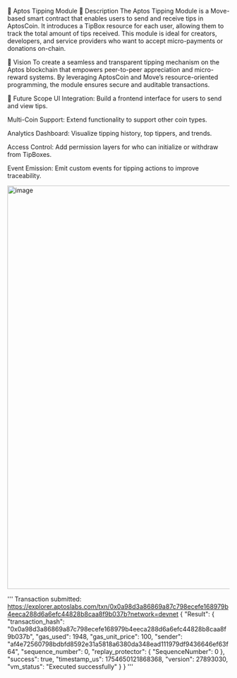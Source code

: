 💸 Aptos Tipping Module
📜 Description
The Aptos Tipping Module is a Move-based smart contract that enables users to send and receive tips in AptosCoin. It introduces a TipBox resource for each user, allowing them to track the total amount of tips received. This module is ideal for creators, developers, and service providers who want to accept micro-payments or donations on-chain.

🎯 Vision
To create a seamless and transparent tipping mechanism on the Aptos blockchain that empowers peer-to-peer appreciation and micro-reward systems. By leveraging AptosCoin and Move’s resource-oriented programming, the module ensures secure and auditable transactions.

🚀 Future Scope
UI Integration: Build a frontend interface for users to send and view tips.

Multi-Coin Support: Extend functionality to support other coin types.

Analytics Dashboard: Visualize tipping history, top tippers, and trends.

Access Control: Add permission layers for who can initialize or withdraw from TipBoxes.

Event Emission: Emit custom events for tipping actions to improve traceability.

<img width="1393" height="913" alt="image" src="https://github.com/user-attachments/assets/b46e9017-dbdd-44d5-add7-32f773365446" />


''' 
Transaction submitted: https://explorer.aptoslabs.com/txn/0x0a98d3a86869a87c798ecefe168979b4eeca288d6a6efc44828b8caa8f9b037b?network=devnet
{
  "Result": {
    "transaction_hash": "0x0a98d3a86869a87c798ecefe168979b4eeca288d6a6efc44828b8caa8f9b037b",
    "gas_used": 1948,
    "gas_unit_price": 100,
    "sender": "af4e72560798bdbfd8592e31a5818a6380da348ead111979df9436646ef63f64",
    "sequence_number": 0,
    "replay_protector": {
      "SequenceNumber": 0
    },
    "success": true,
    "timestamp_us": 1754650121868368,
    "version": 27893030,
    "vm_status": "Executed successfully"
  }
} '''
